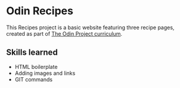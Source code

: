 # Odin Recipes

This Recipes project is a basic website featuring three recipe pages, created as part of [The Odin Project curriculum](https://www.theodinproject.com/lessons/foundations-recipes).

## Skills learned
- HTML boilerplate
- Adding images and links
- GIT commands

